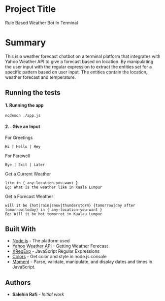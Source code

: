# Project Title

Rule Based Weather Bot In Terminal

# Summary
This is a weather forecast chatbot on a terminal platform that integrates with Yahoo Weather API to give a forecast based on location. By manipulating the user input with the regular expression to extract the entities set for a specific pattern based on user input. The entities contain the location, weather forecast and temperature.

## Running the tests

#### 1. Running the app
```
nodemon ./app.js
````

#### 2. . Give an Input
For Greetings
```
Hi | Hello | Hey
````
For Farewell
```
Bye | Exit | Later
````
Get a Current Weather
```
like in { any-location-you-want }
Eg: What is the weather like in Kuala Lumpur
````
Get a Forecast Weather
```
will it be {hot|rain|snow|thunderstorm} {tomorrow|day after tomorrow|today} in { any-location-you-want }
Eg: Will it be hot tomorrot in Kualau Lumpur
````
## Built With

* [Node.js](https://nodejs.org/en/) - The platform used
* [Yahoo Weather API](https://developer.yahoo.com/weather/) - Getting Weather Forecast
* [XRegExp](http://xregexp.com/) - JavaScript Regular Expressions
* [Colors](https://www.npmjs.com/package/colors) - Get color and style in node.js console
* [Moment](https://momentjs.com/) - Parse, validate, manipulate, and display dates and times in JavaScript.

## Authors

* **Salehin Rafi** - *Initial work*
